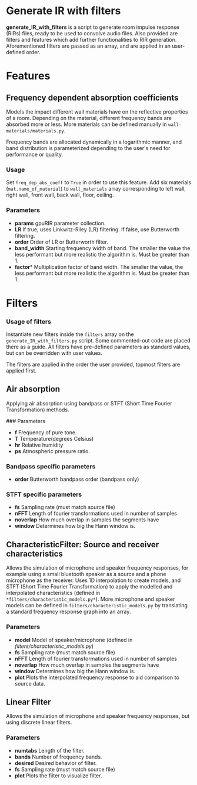 # Generate IR with filters

**generate_IR_with_filters** is a script to generate room impulse response (RIRs) files, ready to be used to convolve audio files.
Also provided are filters and features which add further functionalities to RIR generation. Aforementioned filters are passed as an array, and are applied in an user-defined order.

# Features
## Frequency dependent absorption coefficients
Models the impact different wall materials have on the reflective properties of a room. Depending on the material, different frequency bands are absorbed more or less. More materials can be defined manually in `wall-materials/materials.py`.

Frequency bands are allocated dynamically in a logarithmic manner, and band distribution is parameterized depending to the user's need for performance or quality.

### Usage
Set `freq_dep_abs_coeff` to `True` in order to use this feature.
Add six materials (`mat.name_of_material`) to `wall_materials` array corresponding to left wall, right wall, front wall, back wall, floor, ceiling.

### Parameters
* **params** gpuRIR parameter collection.
* **LR** If true, uses Linkwitz-Riley (LR) filtering. If false, use Butterworth filtering. 
* **order** Order of LR or Butterworth filter.
* **band_width** Starting frequency width of band. The smaller the value the less performant but more realistic the algorithm is. Must be greater than 1.
* **factor*** Multiplication factor of band width. The smaller the value, the less performant but more realistic the algorithm is. Must be greater than 1.

# Filters
### Usage of filters
Instantiate new filters inside the `filters` array on the `generate_IR_with_filters.py` script. Some commented-out code are placed there as a guide. All filters have pre-defined parameters as standard values, but can be overridden with user values.

The filters are applied in the order the user provided, topmost filters are applied first.

## Air absorption
Applying air absorption using bandpass or STFT (Short Time Fourier Transformation) methods.

### Parameters
* **f** Frequency of pure tone.
* **T** Temperature(degrees Celsius)
* **hr** Relative humidity
* **ps** Atmospheric pressure ratio. 

### Bandpass specific parameters
* **order** Butterworth bandpass order (bandpass only)

### STFT specific parameters
* **fs** Sampling rate (must match source file)
* **nFFT** Length of fourier transformations used in number of samples
* **noverlap** How much overlap in samples the segments have
* **window** Determines how big the Hann window is.

## CharacteristicFilter: Source and receiver characteristics
Allows the simulation of microphone and speaker frequency responses, for example using a small bluetooth speaker as a source and a phone microphone as the receiver. 
Uses 1D interpolation to create models, and STFT (Short Time Fourier Transformation) to apply the modelled and interpolated characteristics (defined in `*filters/characteristic_models.py*`). More microphone and speaker models can be defined in `filters/characteristic_models.py` by translating a standard frequency response graph into an array.

### Parameters
* **model** Model of speaker/microphone (defined in *filters/characteristic_models.py*)
* **fs** Sampling rate (must match source file)
* **nFFT** Length of fourier transformations used in number of samples
* **noverlap** How much overlap in samples the segments have
* **window** Determines how big the Hann window is.
* **plot** Plots the interpolated frequency response to aid comparison to source data.

## Linear Filter
Allows the simulation of microphone and speaker frequency responses, but using discrete linear filters.

### Parameters
* **numtabs** Length of the filter.
* **bands** Number of frequency bands.
* **desired** Desired behavior of filter.
* **fs** Sampling rate (must match source file)
* **plot** Plots the filter to visualize filter.


